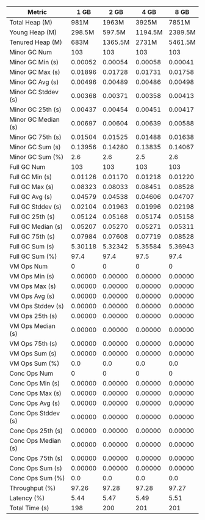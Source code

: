 | Metric | 1 GB | 2 GB | 4 GB | 8 GB |
|------|----|----|----|----|
| Total Heap (M) | 981M | 1963M | 3925M | 7851M |
| Young Heap (M) | 298.5M | 597.5M | 1194.5M | 2389.5M |
| Tenured Heap (M) | 683M | 1365.5M | 2731M | 5461.5M |
| Minor GC Num | 103 | 103 | 103 | 103 |
| Minor GC Min (s) | 0.00052 | 0.00054 | 0.00058 | 0.00041 |
| Minor GC Max (s) | 0.01896 | 0.01728 | 0.01731 | 0.01758 |
| Minor GC Avg (s) | 0.00496 | 0.00489 | 0.00486 | 0.00498 |
| Minor GC Stddev (s) | 0.00368 | 0.00371 | 0.00358 | 0.00413 |
| Minor GC 25th (s) | 0.00437 | 0.00454 | 0.00451 | 0.00417 |
| Minor GC Median (s) | 0.00697 | 0.00604 | 0.00639 | 0.00588 |
| Minor GC 75th (s) | 0.01504 | 0.01525 | 0.01488 | 0.01638 |
| Minor GC Sum (s) | 0.13956 | 0.14280 | 0.13835 | 0.14067 |
| Minor GC Sum (%) | 2.6 | 2.6 | 2.5 | 2.6 |
| Full GC Num | 103 | 103 | 103 | 103 |
| Full GC Min (s) | 0.01126 | 0.01170 | 0.01218 | 0.01220 |
| Full GC Max (s) | 0.08323 | 0.08033 | 0.08451 | 0.08528 |
| Full GC Avg (s) | 0.04579 | 0.04538 | 0.04606 | 0.04707 |
| Full GC Stddev (s) | 0.02104 | 0.01963 | 0.01996 | 0.02198 |
| Full GC 25th (s) | 0.05124 | 0.05168 | 0.05174 | 0.05158 |
| Full GC Median (s) | 0.05207 | 0.05270 | 0.05271 | 0.05311 |
| Full GC 75th (s) | 0.07984 | 0.07608 | 0.07719 | 0.08528 |
| Full GC Sum (s) | 5.30118 | 5.32342 | 5.35584 | 5.36943 |
| Full GC Sum (%) | 97.4 | 97.4 | 97.5 | 97.4 |
| VM Ops Num | 0 | 0 | 0 | 0 |
| VM Ops Min (s) | 0.00000 | 0.00000 | 0.00000 | 0.00000 |
| VM Ops Max (s) | 0.00000 | 0.00000 | 0.00000 | 0.00000 |
| VM Ops Avg (s) | 0.00000 | 0.00000 | 0.00000 | 0.00000 |
| VM Ops Stddev (s) | 0.00000 | 0.00000 | 0.00000 | 0.00000 |
| VM Ops 25th (s) | 0.00000 | 0.00000 | 0.00000 | 0.00000 |
| VM Ops Median (s) | 0.00000 | 0.00000 | 0.00000 | 0.00000 |
| VM Ops 75th (s) | 0.00000 | 0.00000 | 0.00000 | 0.00000 |
| VM Ops Sum (s) | 0.00000 | 0.00000 | 0.00000 | 0.00000 |
| VM Ops Sum (%) | 0.0 | 0.0 | 0.0 | 0.0 |
| Conc Ops Num | 0 | 0 | 0 | 0 |
| Conc Ops Min (s) | 0.00000 | 0.00000 | 0.00000 | 0.00000 |
| Conc Ops Max (s) | 0.00000 | 0.00000 | 0.00000 | 0.00000 |
| Conc Ops Avg (s) | 0.00000 | 0.00000 | 0.00000 | 0.00000 |
| Conc Ops Stddev (s) | 0.00000 | 0.00000 | 0.00000 | 0.00000 |
| Conc Ops 25th (s) | 0.00000 | 0.00000 | 0.00000 | 0.00000 |
| Conc Ops Median (s) | 0.00000 | 0.00000 | 0.00000 | 0.00000 |
| Conc Ops 75th (s) | 0.00000 | 0.00000 | 0.00000 | 0.00000 |
| Conc Ops Sum (s) | 0.00000 | 0.00000 | 0.00000 | 0.00000 |
| Conc Ops Sum (%) | 0.0 | 0.0 | 0.0 | 0.0 |
| Throughput (%) | 97.26 | 97.28 | 97.28 | 97.27 |
| Latency (%) | 5.44 | 5.47 | 5.49 | 5.51 |
| Total Time (s) | 198 | 200 | 201 | 201 |
